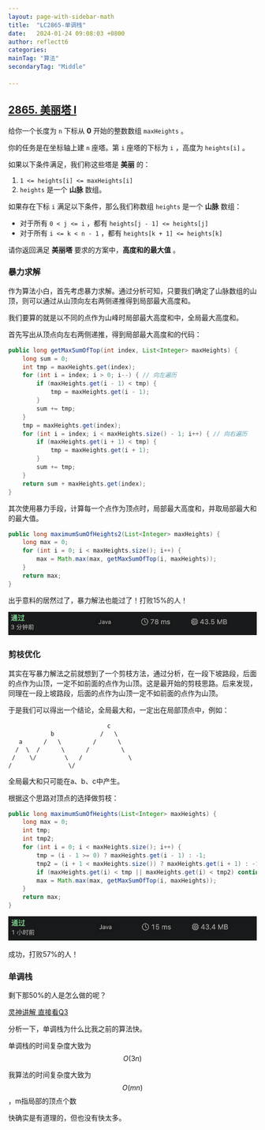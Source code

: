 ```yaml
---
layout: page-with-sidebar-math
title:  "LC2865-单调栈"
date:   2024-01-24 09:08:03 +0800
author: reflectt6
categories: 
mainTag: "算法"
secondaryTag: "Middle"

---
```


## [2865. 美丽塔 I](https://leetcode.cn/problems/beautiful-towers-i/)

给你一个长度为 `n` 下标从 **0** 开始的整数数组 `maxHeights` 。

你的任务是在坐标轴上建 `n` 座塔。第 `i` 座塔的下标为 `i` ，高度为 `heights[i]` 。

如果以下条件满足，我们称这些塔是 **美丽** 的：

1. `1 <= heights[i] <= maxHeights[i]`
2. `heights` 是一个 **山脉** 数组。

如果存在下标 `i` 满足以下条件，那么我们称数组 `heights` 是一个 **山脉** 数组：

- 对于所有 `0 < j <= i` ，都有 `heights[j - 1] <= heights[j]`
- 对于所有 `i <= k < n - 1` ，都有 `heights[k + 1] <= heights[k]`

请你返回满足 **美丽塔** 要求的方案中，**高度和的最大值** 。

### 暴力求解

作为算法小白，首先考虑暴力求解。通过分析可知，只要我们确定了山脉数组的山顶，则可以通过从山顶向左右两侧递推得到局部最大高度和。

我们要算的就是以不同的点作为山峰时局部最大高度和中，全局最大高度和。

首先写出从顶点向左右两侧递推，得到局部最大高度和的代码：

```java
public long getMaxSumOfTop(int index, List<Integer> maxHeights) {
    long sum = 0;
    int tmp = maxHeights.get(index);
    for (int i = index; i > 0; i--) { // 向左遍历
        if (maxHeights.get(i - 1) < tmp) {
            tmp = maxHeights.get(i - 1);
        }
        sum += tmp;
    }
    tmp = maxHeights.get(index);
    for (int i = index; i < maxHeights.size() - 1; i++) { // 向右遍历
        if (maxHeights.get(i + 1) < tmp) {
            tmp = maxHeights.get(i + 1);
        }
        sum += tmp;
    }
    return sum + maxHeights.get(index);
}
```

其次使用暴力手段，计算每一个点作为顶点时，局部最大高度和，并取局部最大和的最大值。

```java
public long maximumSumOfHeights2(List<Integer> maxHeights) {
    long max = 0;
    for (int i = 0; i < maxHeights.size(); i++) {
        max = Math.max(max, getMaxSumOfTop(i, maxHeights));
    }
    return max;
}
```

出乎意料的居然过了，暴力解法也能过了！打败15%的人！

![image-20240124113434849](/assets/images/2024-01-24-LC2865-单调栈//image-20240124113434849.png)

### 剪枝优化

其实在写暴力解法之前就想到了一个剪枝方法，通过分析，在一段下坡路段，后面的点作为山顶，一定不如前面的点作为山顶。这是最开始的剪枝思路。后来发现，同理在一段上坡路段，后面的点作为山顶一定不如前面的点作为山顶。

于是我们可以得出一个结论，全局最大和，一定出在局部顶点中，例如：

```
                            c
            b             /   \
   a      /   \         /      \ 
  /  \  /      \      /         \
 /    \/        \   /             \
/                \/
```

全局最大和只可能在a、b、c中产生。

根据这个思路对顶点的选择做剪枝：

```java
public long maximumSumOfHeights(List<Integer> maxHeights) {
    long max = 0;
    int tmp;
    int tmp2;
    for (int i = 0; i < maxHeights.size(); i++) {
        tmp = (i - 1 >= 0) ? maxHeights.get(i - 1) : -1;
        tmp2 = (i + 1 < maxHeights.size()) ? maxHeights.get(i + 1) : -1;
        if (maxHeights.get(i) < tmp || maxHeights.get(i) < tmp2) continue;
        max = Math.max(max, getMaxSumOfTop(i, maxHeights));
    }
    return max;
}
```

![image-20240124114321932](/assets/images/2024-01-24-LC2865-单调栈//image-20240124114321932.png)

成功，打败57%的人！



### 单调栈

剩下那50%的人是怎么做的呢？

[灵神讲解 直接看Q3](https://www.bilibili.com/video/BV1yu4y1z7sE/?vd_source=071e91b448cc575bb2206174edc54928)

分析一下，单调栈为什么比我之前的算法快。

单调栈的时间复杂度大致为$$O(3n)$$

我算法的时间复杂度大致为$$O(mn)$$​，m指局部的顶点个数

快确实是有道理的，但也没有快太多。
